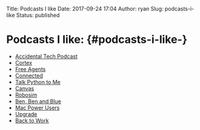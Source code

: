 Title: Podcasts I like
Date: 2017-09-24 17:04
Author: ryan
Slug: podcasts-i-like
Status: published

# Podcasts I like: {#podcasts-i-like-}

-   [Accidental Tech Podcast](http://atp.fm)
-   [Cortex](https://www.relay.fm/cortex/)
-   [Free Agents](https://www.relay.fm/freeagents)
-   [Connected](https://www.relay.fm/connected)
-   [Talk Python to Me](https://talkpython.fm)
-   [Canvas](https://www.relay.fm/canvas)
-   [Robosim](https://www.relay.fm/roboism)
-   [Ben, Ben and Blue](https://www.benbenandblue.com)
-   [Mac Power Users](https://www.relay.fm/mpu)
-   [Upgrade](https://www.relay.fm/upgrade)
-   [Back to Work](http://5by5.tv/b2w)
